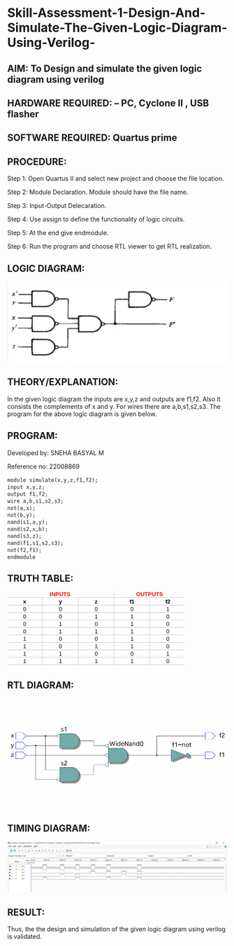 # Skill-Assessment-1-Design-And-Simulate-The-Given-Logic-Diagram-Using-Verilog-
## AIM: To Design and simulate the given logic diagram using verilog

## HARDWARE REQUIRED: – PC, Cyclone II , USB flasher
## SOFTWARE REQUIRED: Quartus prime

## PROCEDURE:

Step 1: Open Quartus II and select new project and choose the file location.

Step 2: Module Declaration. Module should have the file name.

Step 3: Input-Output Delecaration.

Step 4: Use assign to define the functionality of logic circuits.

Step 5: At the end give endmodule.

Step 6: Run the program and choose RTL viewer to get RTL realization.

## LOGIC DIAGRAM: 
![SKILL-ASSESSMENT-1-DESIGN-AND-SIMULATE-THE-GIVEN-LOGIC-DIAGRAM-USING-VERILOG-](rtl.png)

## THEORY/EXPLANATION:

In the given logic diagram the inputs are x,y,z and outputs are f1,f2. 
Also it consists the complements of x and y. For wires there are a,b,s1,s2,s3. 
The program for the above logic diagram is given below.

## PROGRAM:

Developed by: SNEHA BASYAL M

Reference no: 22008869
```
module simulate(x,y,z,f1,f2);
input x,y,z;
output f1,f2;
wire a,b,s1,s2,s3;
not(a,x);
not(b,y);
nand(s1,a,y);
nand(s2,x,b);
nand(s3,z);
nand(f1,s1,s2,s3);
not(f2,f1);
endmodule
```
## TRUTH TABLE: 
![SKILL-ASSESSMENT-1-DESIGN-AND-SIMULATE-THE-GIVEN-LOGIC-DIAGRAM-USING-VERILOG-](table.png)

## RTL DIAGRAM:
![SKILL-ASSESSMENT-1-DESIGN-AND-SIMULATE-THE-GIVEN-LOGIC-DIAGRAM-USING-VERILOG-](rtl2.png)

## TIMING DIAGRAM:
![SKILL-ASSESSMENT-1-DESIGN-AND-SIMULATE-THE-GIVEN-LOGIC-DIAGRAM-USING-VERILOG-](timing.png)

## RESULT:
Thus, the the design and simulation of the given logic diagram using verilog is validated.
